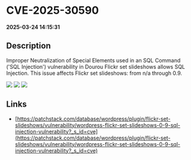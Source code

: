 # CVE-2025-30590

**2025-03-24 14:15:31**

## Description
Improper Neutralization of Special Elements used in an SQL Command ('SQL Injection') vulnerability in Dourou Flickr set slideshows allows SQL Injection. This issue affects Flickr set slideshows: from n/a through 0.9.

![](https://img.shields.io/static/v1?label=Score&message=8.5&color=red)
![](https://img.shields.io/static/v1?label=Severity&message=HIGH&color=red)
![](https://img.shields.io/static/v1?label=CWE&message=SQL&color=green)

## Links
- [https://patchstack.com/database/wordpress/plugin/flickr-set-slideshows/vulnerability/wordpress-flickr-set-slideshows-0-9-sql-injection-vulnerability?_s_id=cve](https://patchstack.com/database/wordpress/plugin/flickr-set-slideshows/vulnerability/wordpress-flickr-set-slideshows-0-9-sql-injection-vulnerability?_s_id=cve)
